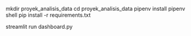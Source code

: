 mkdir proyek_analisis_data
cd proyek_analisis_data
pipenv install
pipenv shell
pip install -r requirements.txt

streamlit run dashboard.py